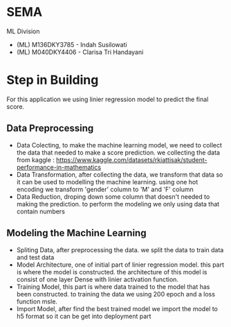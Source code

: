 # SEMA
ML Division
- (ML) M136DKY3785 - Indah Susilowati
- (ML) M040DKY4406 - Clarisa Tri Handayani

# Step in Building 
For this application we using linier regression model to predict the final score. 

## Data Preprocessing 
- Data Colecting, to make the machine learning model, we need to collect the data that needed to make a score prediction. we collecting the data from kaggle : https://www.kaggle.com/datasets/rkiattisak/student-performance-in-mathematics
- Data Transformation, after collecting the data, we transform that data so it can be used to modelling the machine learning. using one hot encoding we transform 'gender' column to 'M' and 'F' column 
- Data Reduction, droping down some column that doesn't needed to making the prediction. to perform the modeling we only using data that contain numbers

## Modeling the Machine Learning
- Spliting Data, after preprocessing the data. we split the data to train data and test data
- Model Architecture, one of initial part of linier regression model. this part is where the model is constructed. the architecture of this model is consist of one layer Dense with linier activation function. 
- Training Model, this part is where data trained to the model that has been constructed. to training the data we using 200 epoch and a loss function msle. 
- Import Model, after find the best trained model we import the model to h5 format so it can be get into deployment part
